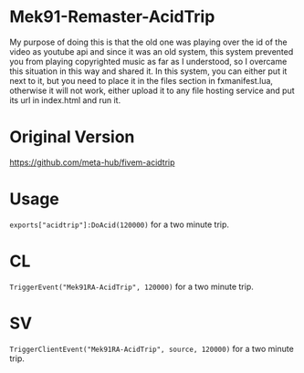 # Mek91-Remaster-AcidTrip

My purpose of doing this is that the old one was playing over the id of the video as youtube api and since it was an old system, this system prevented you from playing copyrighted music as far as I understood, so I overcame this situation in this way and shared it. In this system, you can either put it next to it, but you need to place it in the files section in fxmanifest.lua, otherwise it will not work, either upload it to any file hosting service and put its url in index.html and run it.

# Original Version
https://github.com/meta-hub/fivem-acidtrip

# Usage
```exports["acidtrip"]:DoAcid(120000)``` for a two minute trip.
# CL
```TriggerEvent("Mek91RA-AcidTrip", 120000)``` for a two minute trip.
# SV
```TriggerClientEvent("Mek91RA-AcidTrip", source, 120000)``` for a two minute trip.
